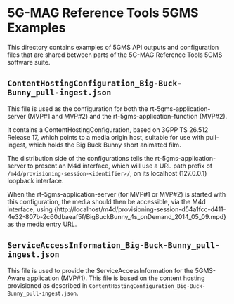 # 5G-MAG Reference Tools 5GMS Examples

This directory contains examples of 5GMS API outputs and configuration files that are shared between parts of the 5G-MAG Reference Tools 5GMS software suite.

## `ContentHostingConfiguration_Big-Buck-Bunny_pull-ingest.json`

This file is used as the configuration for both the rt-5gms-application-server
(MVP#1 and MVP#2) and the rt-5gms-application-function (MVP#2).

It contains a ContentHostingConfiguration, based on 3GPP TS 26.512 Release 17,
which points to a media origin host, suitable for use with pull-ingest, which
holds the Big Buck Bunny short animated film.

The distribution side of the configurations tells the rt-5gms-application-server
to present an M4d interface, which will use a URL path prefix of
`/m4d/provisioning-session-<identifier>/`, on its localhost (127.0.0.1)
loopback interface.

When the rt-5gms-application-server (for MVP#1 or MVP#2) is started with this
configuration, the media should then be accessible, via the M4d interface, using
{http://localhost/m4d/provisioning-session-d54a1fcc-d411-4e32-807b-2c60dbaeaf5f/BigBuckBunny_4s_onDemand_2014_05_09.mpd}
as the media entry URL.

## `ServiceAccessInformation_Big-Buck-Bunny_pull-ingest.json`

This file is used to provide the ServiceAccessInformation for the 5GMS-Aware
application (MVP#1). This file is based on the content hosting provisioned as
described in `ContentHostingConfiguration_Big-Buck-Bunny_pull-ingest.json`.
